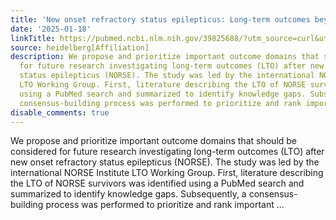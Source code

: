 ```yaml
---
title: 'New onset refractory status epilepticus: Long-term outcomes beyond seizures'
date: '2025-01-18'
linkTitle: https://pubmed.ncbi.nlm.nih.gov/39825688/?utm_source=curl&utm_medium=rss&utm_campaign=pubmed-2&utm_content=1FakS-2QOkCT8HsMOQP1bCRQ4YzyumYOmxmF0moLsQ3dFB1E9V&fc=20220326224207&ff=20250119170315&v=2.18.0.post9+e462414
source: heidelberg[Affiliation]
description: We propose and prioritize important outcome domains that should be considered
  for future research investigating long-term outcomes (LTO) after new onset refractory
  status epilepticus (NORSE). The study was led by the international NORSE Institute
  LTO Working Group. First, literature describing the LTO of NORSE survivors was identified
  using a PubMed search and summarized to identify knowledge gaps. Subsequently, a
  consensus-building process was performed to prioritize and rank important ...
disable_comments: true
---
```

We propose and prioritize important outcome domains that should be considered for future research investigating long-term outcomes (LTO) after new onset refractory status epilepticus (NORSE). The study was led by the international NORSE Institute LTO Working Group. First, literature describing the LTO of NORSE survivors was identified using a PubMed search and summarized to identify knowledge gaps. Subsequently, a consensus-building process was performed to prioritize and rank important ...